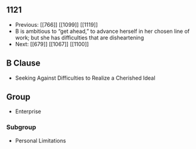 ## 1121
- Previous: [[766]] [[1099]] [[1119]] 
- B is ambitious to “get ahead,” to advance herself in her chosen line of work; but she has difficulties that are disheartening
- Next: [[679]] [[1067]] [[1100]] 

## B Clause
- Seeking Against Difficulties to Realize a Cherished Ideal

## Group
- Enterprise

### Subgroup
- Personal Limitations

